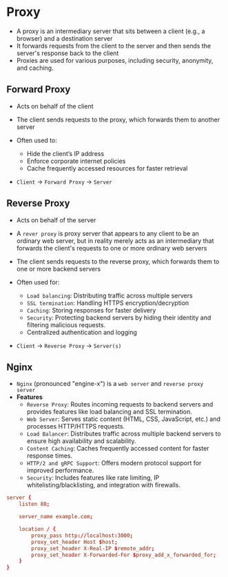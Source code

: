 # Proxy

- A proxy is an intermediary server that sits between a client (e.g., a browser) and a destination server
- It forwards requests from the client to the server and then sends the server's response back to the client
- Proxies are used for various purposes, including security, anonymity, and caching.

## Forward Proxy

- Acts on behalf of the client
- The client sends requests to the proxy, which forwards them to another server
- Often used to:
  - Hide the client’s IP address
  - Enforce corporate internet policies
  - Cache frequently accessed resources for faster retrieval

- `Client` -> `Forward Proxy` -> `Server`

## Reverse Proxy

- Acts on behalf of the server
- A `rever proxy` is proxy server that appears to any client to be an ordinary web server, but in reality merely acts as an intermediary that forwards the client's requests to one or more ordinary web servers
- The client sends requests to the reverse proxy, which forwards them to one or more backend servers
- Often used for:
  - `Load balancing`: Distributing traffic across multiple servers
  - `SSL termination`: Handling HTTPS encryption/decryption
  - `Caching`: Storing responses for faster delivery
  - `Security`: Protecting backend servers by hiding their identity and filtering malicious requests.
  - Centralized authentication and logging

- `Client` -> `Reverse Proxy` -> `Server(s)`

## Nginx

- `Nginx` (pronounced "engine-x") is a `web server` and `reverse proxy server`
- **Features**
  - `Reverse Proxy`: Routes incoming requests to backend servers and provides features like load balancing and SSL termination.
  - `Web Server`: Serves static content (HTML, CSS, JavaScript, etc.) and processes HTTP/HTTPS requests.
  - `Load Balancer`: Distributes traffic across multiple backend servers to ensure high availability and scalability.
  - `Content Caching`: Caches frequently accessed content for faster response times.
  - `HTTP/2 and gRPC Support`: Offers modern protocol support for improved performance.
  - `Security`: Includes features like rate limiting, IP whitelisting/blacklisting, and integration with firewalls.

```conf
server {
    listen 80;

    server_name example.com;

    location / {
        proxy_pass http://localhost:3000;
        proxy_set_header Host $host;
        proxy_set_header X-Real-IP $remote_addr;
        proxy_set_header X-Forwarded-For $proxy_add_x_forwarded_for;
    }
}
```
